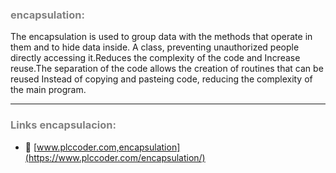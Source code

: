 ### <span style="color:grey">encapsulation:</span>

The encapsulation is used to group data with the methods that operate in them and to hide data inside.
A class, preventing unauthorized people directly accessing it.Reduces the complexity of the code and
Increase reuse.The separation of the code allows the creation of routines that can be reused
Instead of copying and pasteing code, reducing the complexity of the main program.
***
### <span style="color:grey">Links encapsulacion:</span>
- 🔗  [www.plccoder.com,encapsulation](https://www.plccoder.com/encapsulation/)